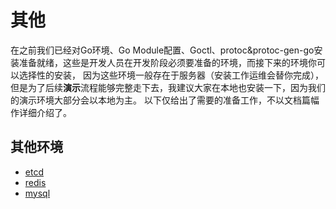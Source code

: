 # 其他
在之前我们已经对Go环境、Go Module配置、Goctl、protoc&protoc-gen-go安装准备就绪，这些是开发人员在开发阶段必须要准备的环境，而接下来的环境你可以选择性的安装，
因为这些环境一般存在于服务器（安装工作运维会替你完成），但是为了后续**演示**流程能够完整走下去，我建议大家在本地也安装一下，因为我们的演示环境大部分会以本地为主。
以下仅给出了需要的准备工作，不以文档篇幅作详细介绍了。

## 其他环境
* [etcd](https://etcd.io/docs/v3.5/)
* [redis](https://redis.io/)
* [mysql](https://www.mysql.com/)
